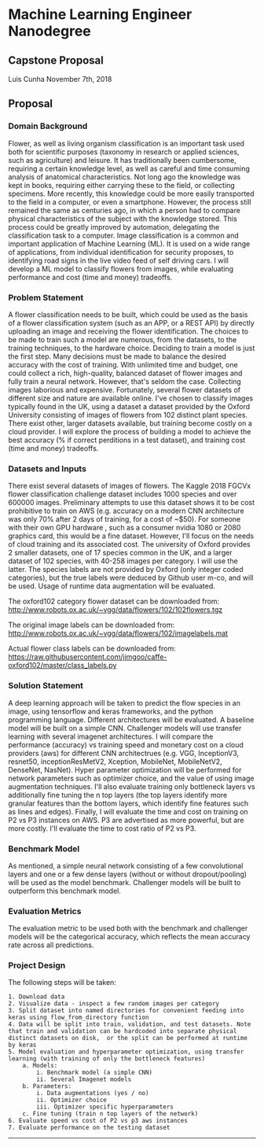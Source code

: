 # Machine Learning Engineer Nanodegree
## Capstone Proposal
Luis Cunha 
November 7th, 2018

## Proposal

### Domain Background
Flower, as well as living organism classification is an important task used both for scientific purposes (taxonomy in research or applied sciences, such as agriculture) and leisure. It has traditionally been cumbersome, requiring a certain knowledge level, as well as careful and time consuming analysis of anatomical characteristics. Not long ago the knowledge was kept in books, requiring either carrying these to the field, or collecting specimens. More recently, this knowledge could be more easily transported to the field in a computer, or even a smartphone. However, the process still remained the same as centuries ago, in which a person had to compare physical characteristics of the subject with the knowledge stored. This process could be greatly improved by automation, delegating the classification task to a computer.  Image classification is a common and important application of Machine Learning (ML). It is used on a wide range of applications, from individual identification for security proposes, to identifying road signs in the live video feed of self driving cars. I will develop a ML model to classify flowers from images, while evaluating performance  and cost (time and money) tradeoffs. 

### Problem Statement
A flower classification needs to be built, which could be used as the basis of a flower classification system (such as an APP, or a REST API) by directly uploading an image and receiving the flower identification. The choices to be made to train such a model are numerous, from the datasets, to the training techniques, to the hardware choice. Deciding to train a model is just the first step. Many decisions must be made to balance the desired accuracy with the cost of training. With unlimited time and budget, one could collect a rich, high-quality, balanced dataset of flower images and fully train a neural network. However, that's seldom the case. Collecting images laborious and expensive. Fortunately, several flower datasets of different size and nature are available online. I've chosen to classify images typically found in the UK, using a dataset a dataset provided by the Oxford University consisting of images of flowers from 102 distinct plant species. There exist other, larger datasets available, but training become costly on a cloud provider. I will explore the process of building a model to achieve the best accuracy (% if correct perditions in a test dataset), and training cost (time and money) tradeoffs. 

### Datasets and Inputs
There exist several datasets of images of flowers. The Kaggle 2018 FGCVx flower classification challenge dataset includes 1000 species and over 600000 images. Preliminary attempts to use this dataset shows it to be cost prohibitive to train on AWS (e.g. accuracy on a modern CNN architecture was only 70% after 2 days of training, for a cost of ~$50). For someone with their own GPU hardware , such as a consumer nvidia 1080 or 2080 graphics card, this would be a fine dataset. However, I'll focus on the needs of cloud training and its associated cost.  The university of Oxford provides 2 smaller datasets, one of 17 species common in the UK, and a larger dataset of 102 species, with 40-258 images per category. I will use the latter. The species labels are not provided by Oxford (only integer coded categories), but the true labels were deduced by Github user m-co, and will be used. Usage of runtime data augmentation will be evaluated.

The oxford102 category flower dataset can be downloaded from: http://www.robots.ox.ac.uk/~vgg/data/flowers/102/102flowers.tgz

The original image labels can be downloaded from: http://www.robots.ox.ac.uk/~vgg/data/flowers/102/imagelabels.mat

Actual flower class labels can be downloaded from: https://raw.githubusercontent.com/jimgoo/caffe-oxford102/master/class_labels.py


### Solution Statement
A deep learning approach will be taken to predict the flow species in an image, using tensorflow and keras frameworks, and the python programming language. Different architectures will be evaluated. A baseline model will be built on a simple CNN. Challenger models will use transfer learning with several imagenet architectures. I will compare the performance (accuracy) vs training speed and monetary cost on a cloud providers (aws) for different CNN architectrues (e.g. VGG, InceptionV3, resnet50,  inceptionResMetV2, Xception, MobileNet, MobileNetV2, DenseNet, NasNet). Hyper parameter optimization will be performed for network parameters such as optimizer choice, and the value of using image augmentation techniques. I'll also evaluate training only bottleneck layers vs additionally fine tuning the n top layers (the top layers identify more granular features than the bottom layers, which identify fine features such as lines and edges). Finally, I will evaluate the time and cost on training on P2 vs P3 instances on AWS. P3 are advertised as more powerful, but are more costly. I'll evaluate the time to cost ratio of P2 vs P3.

### Benchmark Model
As mentioned, a simple neural network consisting of a few convolutional layers and one or a few dense layers (without or without dropout/pooling) will be used as the model benchmark. Challenger models will be built to outperform this benchmark model. 

### Evaluation Metrics
The evaluation metric to be used both with the benchmark and challenger models will be the categorical accuracy, which reflects the mean accuracy rate across all predictions.
### Project Design
The following steps will be taken:

	1. Download data
	2. Visualize data - inspect a few random images per category
	3. Split dataset into named directories for convenient feeding into keras using flow_from_directory function
	4. Data will be split into train, validation, and test datasets. Note that train and validation can be hardcoded into separate physical distinct datasets on disk,  or the split can be performed at runtime by keras
	5. Model evaluation and hyperparameter optimization, using transfer learning (with training of only the bottleneck features)
		a. Models:
			i. Benchmark model (a simple CNN)
			ii. Several Imagenet models
		b. Parameters: 
			i. Data augmentations (yes / no)
			ii. Optimizer choice
			iii. Optimizer specific hyperparameters
		c. Fine tuning (train n top layers of the network)
	6. Evaluate speed vs cost of P2 vs p3 aws instances
    7. Evaluate performance on the testing dataset

-----------

